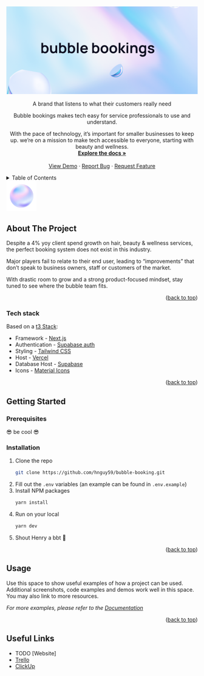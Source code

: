 
<a name="readme-top"></a>



<br />
<div align="center">
  <a href="https://github.com/hnguy59/bubble-booking">
    <img src="public/images/bubble-bookings-header.png" alt="Logo">
  </a>

  <p align="center">
    <span>
A brand that listens to what their customers really need

Bubble bookings makes tech easy for service professionals to use and understand. 

With the pace of technology, it’s important for smaller businesses to keep up. we’re on a mission to make tech accessible to everyone, starting with beauty and wellness.
    </span>
    <br />
    <a href="https://github.com/hnguy59/bubble-booking"><strong>Explore the docs »</strong></a>
    <br />
    <br />
    <a href="https://github.com/hnguy59/bubble-booking">View Demo</a>
    ·
    <a href="https://github.com/hnguy59/bubble-booking/issues">Report Bug</a>
    ·
    <a href="https://github.com/hnguy59/bubble-booking/issues">Request Feature</a>
  </p>
</div>



<!-- TABLE OF CONTENTS -->
<details>
  <summary>Table of Contents</summary>
  <ul>
    <li>
      <a href="#about-the-project">About The Project</a>
      <ul>
        <li><a href="#built-with">Built With</a></li>
      </ul>
    </li>
    <li>
      <a href="#getting-started">Getting Started</a>
      <ul>
        <li><a href="#prerequisites">Prerequisites</a></li>
        <li><a href="#installation">Installation</a></li>
      </ul>
    </li>
    <li><a href="#useful-links">Useful Links</a></li>
  </ul>
</details>



<img src='public/images/logo.png' alt='logo' width='80' />

<!-- ABOUT THE PROJECT -->
## About The Project
Despite a 4% yoy client spend growth on hair, beauty & wellness services, the perfect booking system does not exist in this industry.

Major players fail to relate to their end user, leading to “improvements” that don’t speak to business owners, staff or customers of the market.

With drastic room to grow and a strong product-focused mindset, stay tuned to see where the bubble team fits. 


<p></p>
<p align="right">(<a href="#readme-top">back to top</a>)</p>



### Tech stack

Based on a [t3 Stack][t3-url]:
- Framework - [Next.js][Next-url]
- Authentication - [Supabase auth](https://supabase.com/auth)
- Styling - [Tailwind CSS][Tailwind-url]
- Host - [Vercel][Vercel-url]
- Database Host - [Supabase][supabase-url]
- Icons - [Material Icons][MaterialIcons-url]


<p align="right">(<a href="#readme-top">back to top</a>)</p>



<!-- GETTING STARTED -->
## Getting Started

### Prerequisites

😎 be cool 😎

### Installation

1. Clone the repo
    ```sh
    git clone https://github.com/hnguy59/bubble-booking.git
    ```
2. Fill out the `.env` variables (an example can be found in `.env.example`)
3. Install NPM packages
    ```sh
    yarn install
    ```
4. Run on your local
   ```sh
   yarn dev
   ```
5. Shout Henry a bbt 🧋

<p align="right">(<a href="#readme-top">back to top</a>)</p>



<!-- USAGE EXAMPLES -->
## Usage

Use this space to show useful examples of how a project can be used. Additional screenshots, code examples and demos work well in this space. You may also link to more resources.

_For more examples, please refer to the [Documentation](https://example.com)_

<p align="right">(<a href="#readme-top">back to top</a>)</p>



<!-- GETTING STARTED -->
## Useful Links
- TODO [Website]
- [Trello](https://trello.com/w/customerpainpointresearch/home)
- [ClickUp](https://app.clickup.com/9003210068/home)



<!-- MARKDOWN LINKS & IMAGES -->
<!-- https://www.markdownguide.org/basic-syntax/#reference-style-links -->
[linkedin-shield]: https://img.shields.io/badge/-LinkedIn-black.svg?style=for-the-badge&logo=linkedin&colorB=555
[linkedin-url]: https://linkedin.com/in/linkedin_username

<!-- FE -->
[t3-url]: https://create.t3.gg/
[Next-url]: https://nextjs.org/
[Tailwind-url]: https://tailwindcss.com/
[NextAuth-url]: https://next-auth.js.org
[Prisma-url]: https://prisma.io
[tRPC-url]: https://trpc.io
[MaterialIcons-url]: https://mui.com/material-ui/material-icons/

<!-- BE/INFRA -->
[vercel-url]: https://vercel.com/
[postgresql-url]: https://www.postgresql.org/
[supabase-url]: https://supabase.com/